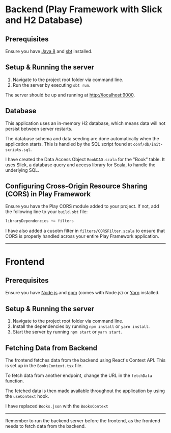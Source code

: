 # Backend (Play Framework with Slick and H2 Database)

## Prerequisites

Ensure you have [Java 8](https://adoptopenjdk.net/) and [sbt](https://www.scala-sbt.org/1.x/docs/Setup.html) installed.

## Setup & Running the server

1. Navigate to the project root folder via command line.
2. Run the server by executing `sbt run`. 

The server should be up and running at [http://localhost:9000](http://localhost:9000). 

## Database
This application uses an in-memory H2 database, which means data will not persist between server restarts.

The database schema and data seeding are done automatically when the application starts. This is handled by the SQL script found at `conf/db/init-scripts.sql`.

I have created the Data Access Object `BookDAO.scala` for the "Book" table. It uses Slick, a database query and access library for Scala, to handle the underlying SQL.



## Configuring Cross-Origin Resource Sharing (CORS) in Play Framework

Ensure you have the Play CORS module added to your project. If not, add the following line to your `build.sbt` file:

```sbt
libraryDependencies += filters
```

I have also added a cusotm filter in `filters/CORSFilter.scala` to ensure that CORS is properly handled across your entire Play Framework application.

---

# Frontend 

## Prerequisites

Ensure you have [Node.js](https://nodejs.org/en/) and [npm](https://www.npmjs.com/get-npm) (comes with Node.js) or [Yarn](https://yarnpkg.com/) installed.

## Setup & Running the server

1. Navigate to the project root folder via command line.
2. Install the dependencies by running `npm install` or `yarn install`.
3. Start the server by running `npm start` or `yarn start`.

## Fetching Data from Backend

The frontend fetches data from the backend using React's Context API. This is set up in the `BooksContext.tsx` file.

To fetch data from another endpoint, change the URL in the `fetchData` function.

The fetched data is then made available throughout the application by using the `useContext` hook.

I have replaced `Books.json` with the `BooksContext` 

---

Remember to run the backend server before the frontend, as the frontend needs to fetch data from the backend.